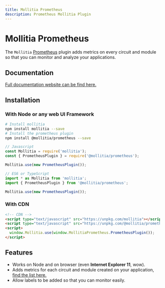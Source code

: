 ```yaml
---
title: Mollitia Prometheus
description: Prometheus Mollitia Plugin
---
```


<!-- TODO Badges -->

# Mollitia Prometheus

The `Mollitia` [Prometheus](https://prometheus.io/) plugin adds metrics on every circuit and module so that you can monitor and analyze your applications.

## Documentation

<!-- TODO Change -->
[Full documentation website can be find here.](http://135.39.45.156:8081)

## Installation

### With Node or any web UI Framework

``` bash
# Install mollitia
npm install mollitia --save
# Install the prometheus plugin
npm install @mollitia/prometheus --save
```

``` javascript
// Javascript
const Mollitia = require('mollitia');
const { PrometheusPlugin } = require('@mollitia/prometheus');

Mollitia.use(new PrometheusPlugin());
```

``` typescript
// ES6 or TypeScript
import * as Mollitia from 'mollitia';
import { PrometheusPlugin } from '@mollitia/prometheus';

Mollitia.use(new PrometheusPlugin());
```

### With CDN

``` html
<!-- CDN -->
<script type="text/javascript" src="https://unpkg.com/mollitia"></script>
<script type="text/javascript" src="https://unpkg.com/@mollitia/prometheus"></script>
<script>
  window.Mollitia.use(window.MollitiaPrometheus.PrometheusPlugin());
</script>
```

## Features

<!-- TODO change links -->

- Works on Node and on browser (even **Internet Explorer 11**, wow).
- Adds metrics for each circuit and module created on your application, [find the list here.](http://135.39.45.156:8082)
- Allow labels to be added so that you can monitor easily.
